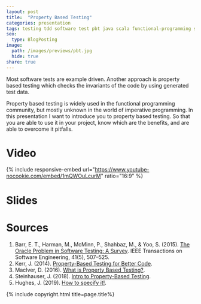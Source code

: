 ```yaml
---
layout: post
title:  "Property Based Testing"
categories: presentation
tags: testing tdd software test pbt java scala functional-programming senacor devcon talk
seo:
  type: BlogPosting
image: 
  path: /images/previews/pbt.jpg
  hide: true
share: true
---
```


Most software tests are example driven. Another approach is property based testing which checks the invariants
of the code by using generated test data.

Property based testing is widely used in the functional programming community, but mostly unknown in the world of
imperative programming. In this presentation I want to introduce you to property based testing. So that you are able
to use it in your project, know which are the benefits, and are able to overcome it pitfalls.

# Video
{% include responsive-embed url="https://www.youtube-nocookie.com/embed/1mQWOuLcurM" ratio="16:9" %}

# Slides
<script async class="speakerdeck-embed" data-id="4238a718bf9a4588b39ef2ea599b19e5" data-ratio="1.77777777777778" src="//speakerdeck.com/assets/embed.js"></script>

# Sources

1. Barr, E. T., Harman, M., McMinn, P., Shahbaz, M., & Yoo, S. (2015). [The Oracle Problem in Software Testing: A Survey](https://doi.org/10.1109/TSE.2014.2372785). IEEE Transactions on Software Engineering, 41(5), 507–525. 
2. Kerr, J. (2014). [Property-Based Testing for Better Code](https://www.youtube.com/watch?v=shngiiBfD80).
3. MacIver, D. (2016). [What is Property Based Testing?](https://hypothesis.works/articles/what-is-property-based-testing/).
4. Steinhauser, J. (2018). [Intro to Property-Based Testing](https://dev.to/jdsteinhauser/intro-to-property-based-testing-2cj8).
5. Hughes, J. (2019). [How to specify it!](https://www.youtube.com/watch?v=zvRAyq5wj38).

{% include copyright.html title=page.title%}
